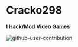 # Cracko298
**I Hack/Mod Video Games**

![github-user-contribution](https://user-images.githubusercontent.com/78656905/231042504-343406e8-dd9c-45c8-a74b-26bfc87d281a.svg)
